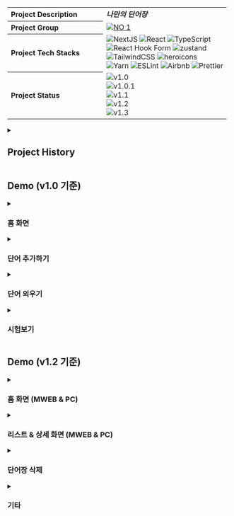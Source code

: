 <img src="https://capsule-render.vercel.app/api?section=header&type=waving&height=300&text=My%20Voca&color=gradient&fontSize=90&customColorList=0,2,2,5,30" alt="" />
<table>
  <tbody>
    <tr>
      <th align="left" width="200">Project Description</th>
      <td><strong><i>나만의 단어장</i></strong></td>
    </tr>
    <tr>
      <th align="left" width="200">Project Group</th>
      <td>
        <a href="https://github.com/akffkdahffkdgo77/my-toy-projects">
          <img src="https://img.shields.io/badge/NO%201-My%20Toy%20Projects-blue?style=flat" alt="NO 1" />
        </a>
      </td>
    </tr>
    <tr>
      <th align="left" width="200">Project Tech Stacks</th>
      <td>
        <div>
          <img src="https://img.shields.io/badge/Next-black?style=flat&logo=next.js&logoColor=white" alt="NextJS" />
          <img src="https://img.shields.io/badge/react-%2320232a.svg?style=flat&logo=react&logoColor=%2361DAFB" alt="React" />
          <img src="https://img.shields.io/badge/typescript-%23007ACC.svg?style=flat&logo=typescript&logoColor=white" alt="TypeScript" />
          <br/>
          <img src="https://img.shields.io/badge/React%20Hook%20Form-%23EC5990.svg?style=flat&logo=reacthookform&logoColor=white" alt="React Hook Form" />
          <img src="https://img.shields.io/badge/-zustand-black?style=flat" alt="zustand" />
          <br/>
          <img src="https://img.shields.io/badge/tailwindcss-%2338B2AC.svg?style=flat&logo=tailwind-css&logoColor=white" alt="TailwindCSS" />
          <img src="https://img.shields.io/badge/-heroicons-8B5CF6?style=flat" alt="heroicons" />
          <br/>
          <img src="https://img.shields.io/badge/yarn-%232C8EBB.svg?style=flat&logo=yarn&logoColor=white" alt="Yarn" />
          <img src="https://img.shields.io/badge/ESLint-4B3263?style=flat&logo=eslint&logoColor=white" alt="ESLint" />
          <img src="https://img.shields.io/badge/Airbnb-%23ff5a5f.svg?style=flat&logo=Airbnb&logoColor=white" alt="Airbnb" />
          <img src="https://img.shields.io/badge/prettier-1A2C34?style=flat&logo=prettier&logoColor=F7BA3E" alt="Prettier" />
        </div>
      </td>
    </tr>
    <tr>
      <th align="left" width="200">Project Status</th>
      <td>
        <img src="https://img.shields.io/badge/v1.0-2022--09--22%20~%202022--10--02-ffe5ec?style=flat" alt="v1.0" />
        <br/>
        <img src="https://img.shields.io/badge/v1.0.1-2023--03-ffc2d1?style=flat" alt="v1.0.1" />
        <br/>
        <img src="https://img.shields.io/badge/v1.1-2023--07-ffa0b7?style=flat" alt="v1.1" />
        <br/>
        <img src="https://img.shields.io/badge/v1.2-2023--09-ff8da9?style=flat" alt="v1.2" />
        <br/>
        <img src="https://img.shields.io/badge/Coming Soon v1.3-2023-ff7194?style=flat" alt="v1.3" />
      </td>
    </tr>
  </tbody>
</table>

<details>
  <summary>
    <h2>Project History</h2>
  </summary>

### 😎 v1.0
   
-   [x] [단어 입력 폼](https://github.com/akffkdahffkdgo77/weekly-clone-coding/blob/main/my-voca/1.md)
    -   [x] 이전 데이터 불러오기
    -   [x] 이전 데이터 삭제하기
-   [x] [단어 카드](https://github.com/akffkdahffkdgo77/weekly-clone-coding/blob/main/my-voca/2.md)
    -   [x] 카드 형식으로 단어 외우기
-   [x] [단어 테스트](https://github.com/akffkdahffkdgo77/weekly-clone-coding/blob/main/my-voca/3.md)
    -   [x] 단어의 뜻을 입력하며 맞추기

### 🚀 v1.0.1

-   [x] 폴더 구조 변경
    -   [x] ~~Feature-based Folders~~
-   [x] Dark Mode
-   [x] Layout 작업
-   [x] 1차 코드 리팩토링

### 🚀 v1.1

-   [x] NextJS Migration

### 🔮 v1.2

-   [x] UI 개선
    -   [x] 반응형 UI (PC & MWEB)
    -   [x] 홈 화면 개선
    -   [x] 등록 UI 개선
-   [x] 새로운 페이지
    -   [x] 단어장 리스트 
    -   [x] 단어장 상세 
-   [x] 기능 업데이트
    -   [x] 최대 10개까지 수동 입력 가능하도록
    -   [x] 단어장 export / import 기능
       
### 🎃 v1.3 (10월 ~ 11월 업데이트)

-   [ ] UI 업데이트
    -   [ ] 등록 + 상세 + 테스트 화면 합치기
    -   [ ] 테마 추가
-   [ ] 기타
    -   [x] 리액트로 변경
    -   [ ] 공통 컴포넌트 분리
       
</details>

## Demo (v1.0 기준)

<details>
  <summary><h3>홈 화면</h3></summary>
  <img width="700" src="https://github.com/akffkdahffkdgo77/weekly-clone-coding/assets/52883505/fb51a3d0-5544-4275-9923-f4451d1d7111" alt="my voca home demo" />
</details>

<details>
  <summary><h3>단어 추가하기</h3></summary>
  <img width="700" src="https://github.com/akffkdahffkdgo77/weekly-clone-coding/assets/52883505/2c9e61b8-4729-47d8-abe4-178ebe6ffe9f" alt="my voca add demo" />
</details>

<details>
  <summary><h3>단어 외우기</h3></summary>
  <img width="700" src="https://github.com/akffkdahffkdgo77/weekly-clone-coding/assets/52883505/f1dbbc49-9964-4a1d-9d28-a378cc957366" alt="my voca flip demo" />
  <br/>
  <img width="700" src="https://github.com/akffkdahffkdgo77/weekly-clone-coding/assets/52883505/b9f65da7-0be4-4fa5-9026-7bc03699494c" alt="my voca change word demo" />
  <br/>
  <img width="700" src="https://github.com/akffkdahffkdgo77/weekly-clone-coding/assets/52883505/1667ec2e-ba00-4a23-a1ce-87465b3bb3a7" alt="my voca page move demo" />
</details>

<details>
  <summary><h3>시험보기</h3></summary>
  <img width="700" src="https://github.com/akffkdahffkdgo77/weekly-clone-coding/assets/52883505/14213350-ac65-425a-93ce-a5eeb23139a5" alt="my voca test demo" />
</details>

## Demo (v1.2 기준)

<details>
  <summary><h3>홈 화면 (MWEB & PC)</h3></summary>
  <h4>MWEB</h4>
  <img width="360" alt="MWEB Home" src="https://github.com/akffkdahffkdgo77/my-voca/assets/52883505/2c36d331-da11-4ec6-95f4-a8dafca504d0" />
  <h4>PC</h4>
  <img width="768" alt="PC Home" src="https://github.com/akffkdahffkdgo77/my-voca/assets/52883505/ee7bb80f-dda6-44e5-a114-0ee2455a7fa8">
</details>

<details>
  <summary><h3>리스트 & 상세 화면 (MWEB & PC)</h3></summary>
  <h4>MWEB</h4>
  <img src="https://github.com/akffkdahffkdgo77/my-voca/assets/52883505/a4341254-ef70-4930-be98-1ce77d7a5cc5" alt="MWEB List" />
  <h4>PC</h4>
  <img src="https://github.com/akffkdahffkdgo77/my-voca/assets/52883505/e5d5e9ef-8167-4df9-8cc2-ec61e5978d4d" alt="PC List" />
</details>

<details>
  <summary><h3>단어장 삭제</h3></summary>
</details>

<details>
  <summary><h3>기타</h3></summary>
  <h4>다중 업로드 안내</h4>
</details>
